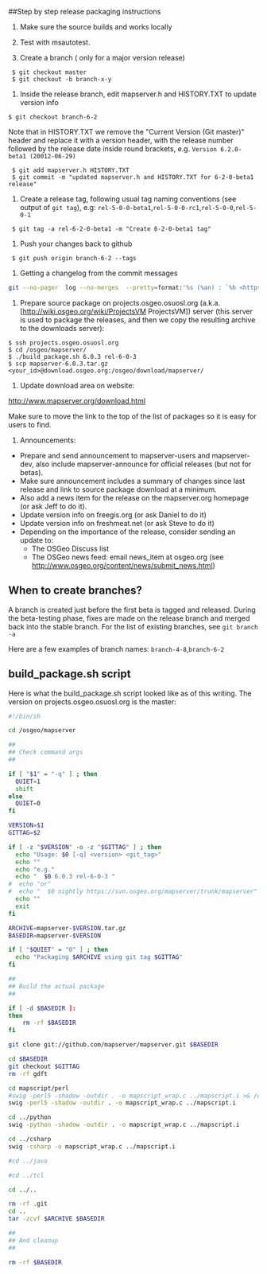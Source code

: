 ##Step by step release packaging instructions

1. Make sure the source builds and works locally

1. Test with msautotest.

1. Create a branch ( only for a major version release)
```
 $ git checkout master
 $ git checkout -b branch-x-y
```

1. Inside the release branch, edit mapserver.h and HISTORY.TXT to update version info
```
$ git checkout branch-6-2
```
Note that in HISTORY.TXT we remove the "Current Version (Git master)" header and replace it with a version header, with the release number followed by the release date inside round brackets, e.g. ```Version 6.2.0-beta1 (20012-06-29)```
```
 $ git add mapserver.h HISTORY.TXT
 $ git commit -m "updated mapserver.h and HISTORY.TXT for 6-2-0-beta1 release"
```
1. Create a release tag, following usual tag naming conventions (see output of ```git tag```), e.g: ```rel-5-0-0-beta1```,```rel-5-0-0-rc1```,```rel-5-0-0```,```rel-5-0-1```
```
 $ git tag -a rel-6-2-0-beta1 -m "Create 6-2-0-beta1 tag"
```

1. Push your changes back to github
```
 $ git push origin branch-6-2 --tags
```

1. Getting a changelog from the commit messages

```bash
git --no-pager  log --no-merges  --pretty=format:'%s (%an) : `%h <https://github.com/mapserver/mapserver/commit/%H>`__' rel-6-4-0-beta1..rel-6-4-0-beta2  | gsed  's!#\([0-9]\\+\)! `#\\1 <https://github.com/mapserver/mapserver/issues/\\1>`__ !g' >> /path/to/docs/en/development/changelog/changelog-6-4-0.txt
```

1. Prepare source package on projects.osgeo.osuosl.org (a.k.a. [http://wiki.osgeo.org/wiki/ProjectsVM ProjectsVM]) server (this server is used to package the releases, and then we copy the resulting archive to the downloads server):
``` 
$ ssh projects.osgeo.osuosl.org                                                                                                                                                                                                         
$ cd /osgeo/mapserver/
$ ./build_package.sh 6.0.3 rel-6-0-3
$ scp mapserver-6.0.3.tar.gz <your_id>@download.osgeo.org:/osgeo/download/mapserver/
```

1. Update download area on website:

http://www.mapserver.org/download.html

Make sure to move the link to the top of the list of packages so it is easy for users to find.

1. Announcements:
 * Prepare and send announcement to mapserver-users and mapserver-dev, also include mapserver-announce for official releases (but not for betas).                                                                                       
 * Make sure announcement includes a summary of changes since last release and link to source package download at a minimum.                                                                                                            
 * Also add a news item for the release on the mapserver.org homepage (or ask Jeff to do it).                                                                                                                                           
 * Update version info on freegis.org (or ask Daniel to do it)                                                                                                                                                                          
 * Update version info on freshmeat.net (or ask Steve to do it)                                                                                                                                                                         
 * Depending on the importance of the release, consider sending an update to:                                                                                                                                                           
   * The OSGeo Discuss list                                                                                                                                                                                                             
   * The OSGeo news feed: email news_item at osgeo.org (see http://www.osgeo.org/content/news/submit_news.html)

## When to create branches?                                                                                                                                                                                                             
                                                                                                                                                                                                                                        
A branch is created just before the first beta is tagged and released. During the beta-testing phase, fixes are made on the release branch and merged back into the stable branch. For the list of existing branches, see ```git branch -a```                                                                                                                                                        
                                                                                                                                                                                                                                        
Here are a few examples of branch names: ```branch-4-8```,```branch-6-2```                                                                                                                                                                                                                         

## build_package.sh script

Here is what the build_package.sh script looked like as of this writing. The version on projects.osgeo.osuosl.org is the master:

```bash
#!/bin/sh

cd /osgeo/mapserver

##
## Check command args
##

if [ "$1" = "-q" ] ; then
  QUIET=1
  shift
else
  QUIET=0
fi

VERSION=$1
GITTAG=$2

if [ -z "$VERSION" -o -z "$GITTAG" ] ; then
  echo "Usage: $0 [-q] <version> <git_tag>"
  echo ""
  echo "e.g."
  echo "  $0 6.0.3 rel-6-0-3 "
#  echo "or"
#  echo "  $0 nightly https://svn.osgeo.org/mapserver/trunk/mapserver"
  echo ""
  exit
fi

ARCHIVE=mapserver-$VERSION.tar.gz
BASEDIR=mapserver-$VERSION

if [ "$QUIET" = "0" ] ; then
  echo "Packaging $ARCHIVE using git tag $GITTAG"
fi

##
## Build the actual package
##

if [ -d $BASEDIR ]:
then
    rm -rf $BASEDIR
fi

git clone git://github.com/mapserver/mapserver.git $BASEDIR

cd $BASEDIR
git checkout $GITTAG
rm -rf gdft

cd mapscript/perl
#swig -perl5 -shadow -outdir . -o mapscript_wrap.c ../mapscript.i >& /dev/null
swig -perl5 -shadow -outdir . -o mapscript_wrap.c ../mapscript.i 

cd ../python
swig -python -shadow -outdir . -o mapscript_wrap.c ../mapscript.i

cd ../csharp
swig -csharp -o mapscript_wrap.c ../mapscript.i

#cd ../java

#cd ../tcl

cd ../..

rm -rf .git
cd ..
tar -zcvf $ARCHIVE $BASEDIR

##
## And cleanup
## 

rm -rf $BASEDIR

```